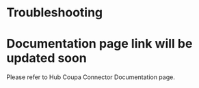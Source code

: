 # Troubleshooting
# Documentation page link will be updated soon
Please refer to Hub Coupa Connector Documentation page. 
